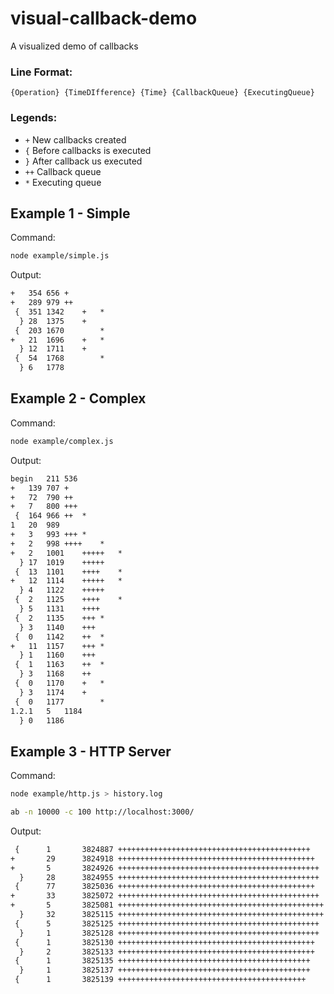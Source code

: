 # visual-callback-demo
A visualized demo of callbacks

### Line Format:

`{Operation} {TimeDIfference} {Time} {CallbackQueue} {ExecutingQueue}`


### Legends:

- `+` New callbacks created
- `{` Before callbacks is executed
- `}` After callback us executed
- `++` Callback queue
- `*` Executing queue

## Example 1 - Simple

Command:

```sh
node example/simple.js
```

Output:

```txt
+	354	656	+	
+	289	979	++	
 {	351	1342	+	*
  }	28	1375	+	
 {	203	1670		*
+	21	1696	+	*
  }	12	1711	+	
 {	54	1768		*
  }	6	1778		
```


## Example 2 - Complex

Command:

```sh
node example/complex.js
```

Output:

```txt
begin	211	536	
+	139	707	+	
+	72	790	++	
+	7	800	+++	
 {	164	966	++	*
1	20	989	
+	3	993	+++	*
+	2	998	++++	*
+	2	1001	+++++	*
  }	17	1019	+++++	
 {	13	1101	++++	*
+	12	1114	+++++	*
  }	4	1122	+++++	
 {	2	1125	++++	*
  }	5	1131	++++	
 {	2	1135	+++	*
  }	3	1140	+++	
 {	0	1142	++	*
+	11	1157	+++	*
  }	1	1160	+++	
 {	1	1163	++	*
  }	3	1168	++	
 {	0	1170	+	*
  }	3	1174	+	
 {	0	1177		*
1.2.1	5	1184	
  }	0	1186		
```


## Example 3 - HTTP Server

Command:

```sh
node example/http.js > history.log
```

```sh
ab -n 10000 -c 100 http://localhost:3000/
```

Output:

```txt
 {      1       3824887 +++++++++++++++++++++++++++++++++++++++++++     *
+       29      3824918 ++++++++++++++++++++++++++++++++++++++++++++    *
+       5       3824926 +++++++++++++++++++++++++++++++++++++++++++++   *
  }     28      3824955 +++++++++++++++++++++++++++++++++++++++++++++   
 {      77      3825036 ++++++++++++++++++++++++++++++++++++++++++++    *
+       33      3825072 +++++++++++++++++++++++++++++++++++++++++++++   *
+       5       3825081 ++++++++++++++++++++++++++++++++++++++++++++++  *
  }     32      3825115 ++++++++++++++++++++++++++++++++++++++++++++++  
 {      5       3825125 +++++++++++++++++++++++++++++++++++++++++++++   *
  }     1       3825128 +++++++++++++++++++++++++++++++++++++++++++++   
 {      1       3825130 ++++++++++++++++++++++++++++++++++++++++++++    *
  }     2       3825133 ++++++++++++++++++++++++++++++++++++++++++++    
 {      1       3825135 +++++++++++++++++++++++++++++++++++++++++++     *
  }     1       3825137 +++++++++++++++++++++++++++++++++++++++++++     
 {      1       3825139 ++++++++++++++++++++++++++++++++++++++++++      *
```